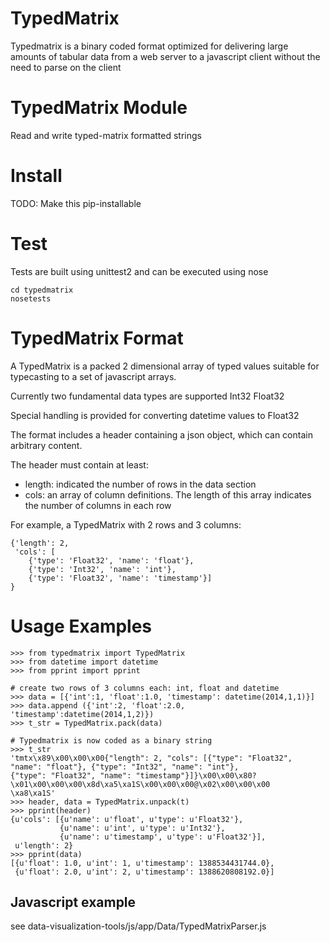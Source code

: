 TypedMatrix
===========

Typedmatrix is a binary coded format optimized for delivering large amounts of tabular data from a web server to a javascript client without the need to parse on the client

TypedMatrix Module
==================

Read and write typed-matrix formatted strings


Install
=======

TODO: Make this pip-installable

Test
====

Tests are built using unittest2 and can be executed using nose

    cd typedmatrix
    nosetests

TypedMatrix Format
==================

A TypedMatrix is a packed 2 dimensional array of typed values suitable for typecasting to a set of javascript arrays.

Currently two fundamental data types are supported
    Int32
    Float32

Special handling is provided for converting datetime values to Float32

The format includes a header containing a json object, which can contain arbitrary content.

The header must contain at least:

- length: indicated the number of rows in the data section
- cols: an array of column definitions.  The length of this array indicates the number of columns in each row

For example, a TypedMatrix with 2 rows and 3 columns:

    {'length': 2,
     'cols': [
        {'type': 'Float32', 'name': 'float'},
        {'type': 'Int32', 'name': 'int'},
        {'type': 'Float32', 'name': 'timestamp'}]
    }


Usage Examples
==============

    >>> from typedmatrix import TypedMatrix
    >>> from datetime import datetime
    >>> from pprint import pprint

    # create two rows of 3 columns each: int, float and datetime
    >>> data = [{'int':1, 'float':1.0, 'timestamp': datetime(2014,1,1)}]
    >>> data.append ({'int':2, 'float':2.0, 'timestamp':datetime(2014,1,2)})
    >>> t_str = TypedMatrix.pack(data)

    # Typedmatrix is now coded as a binary string
    >>> t_str
    'tmtx\x89\x00\x00\x00{"length": 2, "cols": [{"type": "Float32", "name": "float"}, {"type": "Int32", "name": "int"},
    {"type": "Float32", "name": "timestamp"}]}\x00\x00\x80?\x01\x00\x00\x00\x8d\xa5\xa1S\x00\x00\x00@\x02\x00\x00\x00
    \xa8\xa1S'
    >>> header, data = TypedMatrix.unpack(t)
    >>> pprint(header)
    {u'cols': [{u'name': u'float', u'type': u'Float32'},
               {u'name': u'int', u'type': u'Int32'},
               {u'name': u'timestamp', u'type': u'Float32'}],
     u'length': 2}
    >>> pprint(data)
    [{u'float': 1.0, u'int': 1, u'timestamp': 1388534431744.0},
     {u'float': 2.0, u'int': 2, u'timestamp': 1388620808192.0}]


Javascript example
------------------
see data-visualization-tools/js/app/Data/TypedMatrixParser.js
